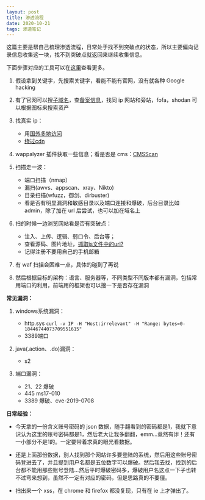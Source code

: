 ```yaml
---
layout: post
title: 渗透流程
date: 2020-10-21
tags: 渗透笔记
---
```


这篇主要是帮自己梳理渗透流程，日常处于找不到突破点的状态，所以主要偏向记录信息收集这一块，找不到突破点就返回来继续收集信息。

下面步骤对应的工具可以在[这里](https://rooaw.github.io/2020/10/penetration-collection/)查看更多。

1. 假设拿到关键字，先搜索关键字，看能不能有官网，没有就各种 Google hacking

1. 有了官网可以搜[子域名](https://github.com/shmilylty/OneForAll)，查[备案信息](http://www.beian.miit.gov.cn/)，找同 ip 网站和旁站，fofa，shodan 可以根据图标来搜索资产

1. 找真实 ip：
	* 用[国外多地访问](https://asm.ca.com/en/ping.php)
	* [绕过cdn](https://github.com/Tai7sy/fuckcdn)

1. wappalyzer 插件获取一些信息；看是否是 cms：[CMSScan](https://github.com/ajinabraham/CMSScan)

1. 扫描走一波：
	* 端口扫描（nmap）
	* 漏扫(awvs、appscan、xray、Nikto)
	* 目录扫描(wfuzz，御剑、dirbuster)
	* 看是否有明显漏洞和敏感目录以及端口连接和爆破，后台目录比如 admin，除了加在 url 后尝试，也可以加在域名上

1. 扫的时候一边浏览网站看是否有突破点：
	* 注入、上传、逻辑、弱口令、后台等；
	* 查看源码、图片地址，[抓取js文件中的url?](https://github.com/Threezh1/JSFinder)
	* 记得注册不要用自己的手机邮箱

1. 有 waf 扫描会困难一点，具体的碰到了再说

1. 然后根据目标的架构：语言、服务器等，不同类型不同版本都有漏洞，包括常用端口的利用，前端用的框架也可以搜一下是否存在漏洞



**常见漏洞：**

1. windows系统漏洞：
	* http.sys
		`curl -v IP -H "Host:irrelevant" -H "Range: bytes=0-18446744073709551615"`
	* 3389端口

1. java(.action、.do)漏洞：
	* s2

1. 端口漏洞：
	* 21、22 爆破
	* 445 ms17-010
	* 3389 爆破、cve-2019-0708



**日常经验：**

* 今天拿的一份含义账号密码的 json 数据，随手翻看到的密码都是1，我就下意识认为这里的账号密码都是1，然后老大让我多翻翻，emm...竟然有诈！还有一小部分不是1的。一定要带着求真的眼光看数据。

* 还是上面那份数据，别人找到那个网站许多要登陆的系统，然后用这些账号密码登进去了，并且提到用户名都是五位数字可以爆破。然后我去找，找到的后台都不能用那些账号登陆...然后平时爆破密码多，爆破用户名这点一下子也转不过弯来想到，虽然不一定有对应的密码，但是思路真的不要僵。

* 扫出来一个 xss，在 chrome 和 firefox 都没复现，只有在 ie 上才弹出了。

